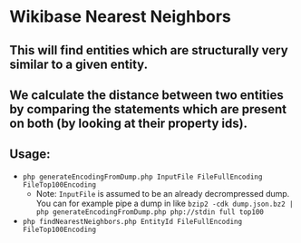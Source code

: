 # Wikibase Nearest Neighbors
## This will find entities which are structurally very similar to a given entity.
## We calculate the distance between two entities by comparing the statements which are present on both (by looking at their property ids).

## Usage:
* `php generateEncodingFromDump.php InputFile FileFullEncoding FileTop100Encoding`
  * Note: `InputFile` is assumed to be an already decrompressed dump. You can for example pipe a dump in like `bzip2 -cdk dump.json.bz2 | php generateEncodingFromDump.php php://stdin full top100`
* `php findNearestNeighbors.php EntityId FileFullEncoding FileTop100Encoding`
